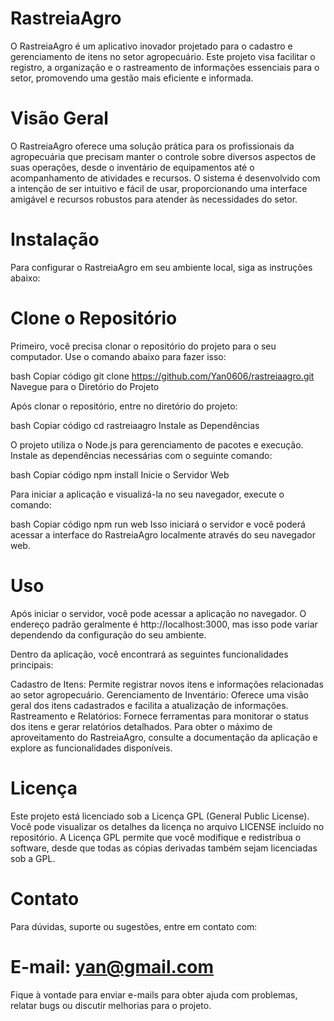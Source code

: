 # RastreiaAgro

O RastreiaAgro é um aplicativo inovador projetado para o cadastro e gerenciamento de itens no setor agropecuário. Este projeto visa facilitar o registro, a organização e o rastreamento de informações essenciais para o setor, promovendo uma gestão mais eficiente e informada.

# Visão Geral

O RastreiaAgro oferece uma solução prática para os profissionais da agropecuária que precisam manter o controle sobre diversos aspectos de suas operações, desde o inventário de equipamentos até o acompanhamento de atividades e recursos. O sistema é desenvolvido com a intenção de ser intuitivo e fácil de usar, proporcionando uma interface amigável e recursos robustos para atender às necessidades do setor.

# Instalação

Para configurar o RastreiaAgro em seu ambiente local, siga as instruções abaixo:

# Clone o Repositório

Primeiro, você precisa clonar o repositório do projeto para o seu computador. Use o comando abaixo para fazer isso:

bash
Copiar código
git clone https://github.com/Yan0606/rastreiaagro.git
Navegue para o Diretório do Projeto

Após clonar o repositório, entre no diretório do projeto:

bash
Copiar código
cd rastreiaagro
Instale as Dependências

O projeto utiliza o Node.js para gerenciamento de pacotes e execução. Instale as dependências necessárias com o seguinte comando:

bash
Copiar código
npm install
Inicie o Servidor Web

Para iniciar a aplicação e visualizá-la no seu navegador, execute o comando:

bash
Copiar código
npm run web
Isso iniciará o servidor e você poderá acessar a interface do RastreiaAgro localmente através do seu navegador web.

# Uso

Após iniciar o servidor, você pode acessar a aplicação no navegador. O endereço padrão geralmente é http://localhost:3000, mas isso pode variar dependendo da configuração do seu ambiente.

Dentro da aplicação, você encontrará as seguintes funcionalidades principais:

Cadastro de Itens: Permite registrar novos itens e informações relacionadas ao setor agropecuário.
Gerenciamento de Inventário: Oferece uma visão geral dos itens cadastrados e facilita a atualização de informações.
Rastreamento e Relatórios: Fornece ferramentas para monitorar o status dos itens e gerar relatórios detalhados.
Para obter o máximo de aproveitamento do RastreiaAgro, consulte a documentação da aplicação e explore as funcionalidades disponíveis.

# Licença

Este projeto está licenciado sob a Licença GPL (General Public License). Você pode visualizar os detalhes da licença no arquivo LICENSE incluído no repositório. A Licença GPL permite que você modifique e redistribua o software, desde que todas as cópias derivadas também sejam licenciadas sob a GPL.

# Contato

Para dúvidas, suporte ou sugestões, entre em contato com:

# E-mail: yan@gmail.com

Fique à vontade para enviar e-mails para obter ajuda com problemas, relatar bugs ou discutir melhorias para o projeto.

